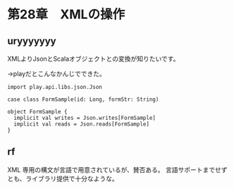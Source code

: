 # 第28章　XMLの操作

## uryyyyyyy

XMLよりJsonとScalaオブジェクトとの変換が知りたいです。


→playだとこんなかんじでできた。

```
import play.api.libs.json.Json

case class FormSample(id: Long, formStr: String)

object FormSample {
  implicit val writes = Json.writes[FormSample]
  implicit val reads = Json.reads[FormSample]
}
```


## rf

XML 専用の構文が言語で用意されているが、賛否ある。
言語サポートまでせずとも、ライブラリ提供で十分なような。
